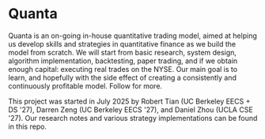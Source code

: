 # Quanta

Quanta is an on-going in-house quantitative trading model, aimed at helping us develop skills and strategies in quantitative finance as we build the model from scratch. We will start from basic research, system design, algorithm implementation, backtesting, paper trading, and if we obtain enough capital: executing real trades on the NYSE. Our main goal is to learn, and hopefully with the side effect of creating a consistently and continuously profitable model. Follow for more.

This project was started in July 2025 by Robert Tian (UC Berkeley EECS + DS '27), Darren Zeng (UC Berkeley EECS '27), and Daniel Zhou (UCLA CSE '27). Our research notes and various strategy implementations can be found in this repo. 